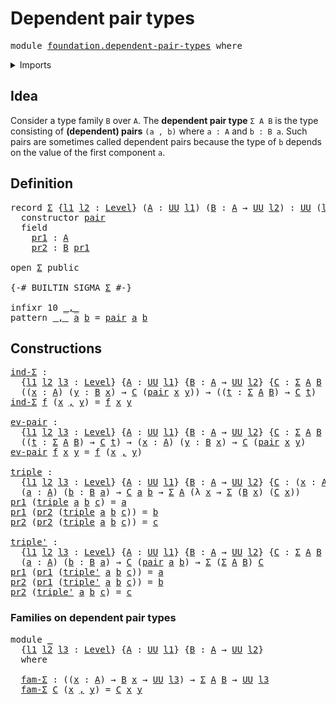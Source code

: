 # Dependent pair types

<pre class="Agda"><a id="33" class="Keyword">module</a> <a id="40" href="foundation.dependent-pair-types.html" class="Module">foundation.dependent-pair-types</a> <a id="72" class="Keyword">where</a>
</pre>
<details><summary>Imports</summary>

<pre class="Agda"><a id="128" class="Keyword">open</a> <a id="133" class="Keyword">import</a> <a id="140" href="foundation.universe-levels.html" class="Module">foundation.universe-levels</a>
</pre>
</details>

## Idea

Consider a type family `B` over `A`. The **dependent pair type** `Σ A B` is the
type consisting of **(dependent) pairs** `(a , b)` where `a : A` and `b : B a`.
Such pairs are sometimes called dependent pairs because the type of `b` depends
on the value of the first component `a`.

## Definition

<pre class="Agda"><a id="498" class="Keyword">record</a> <a id="Σ"></a><a id="505" href="foundation.dependent-pair-types.html#505" class="Record">Σ</a> <a id="507" class="Symbol">{</a><a id="508" href="foundation.dependent-pair-types.html#508" class="Bound">l1</a> <a id="511" href="foundation.dependent-pair-types.html#511" class="Bound">l2</a> <a id="514" class="Symbol">:</a> <a id="516" href="Agda.Primitive.html#591" class="Postulate">Level</a><a id="521" class="Symbol">}</a> <a id="523" class="Symbol">(</a><a id="524" href="foundation.dependent-pair-types.html#524" class="Bound">A</a> <a id="526" class="Symbol">:</a> <a id="528" href="Agda.Primitive.html#320" class="Primitive">UU</a> <a id="531" href="foundation.dependent-pair-types.html#508" class="Bound">l1</a><a id="533" class="Symbol">)</a> <a id="535" class="Symbol">(</a><a id="536" href="foundation.dependent-pair-types.html#536" class="Bound">B</a> <a id="538" class="Symbol">:</a> <a id="540" href="foundation.dependent-pair-types.html#524" class="Bound">A</a> <a id="542" class="Symbol">→</a> <a id="544" href="Agda.Primitive.html#320" class="Primitive">UU</a> <a id="547" href="foundation.dependent-pair-types.html#511" class="Bound">l2</a><a id="549" class="Symbol">)</a> <a id="551" class="Symbol">:</a> <a id="553" href="Agda.Primitive.html#320" class="Primitive">UU</a> <a id="556" class="Symbol">(</a><a id="557" href="foundation.dependent-pair-types.html#508" class="Bound">l1</a> <a id="560" href="Agda.Primitive.html#804" class="Primitive Operator">⊔</a> <a id="562" href="foundation.dependent-pair-types.html#511" class="Bound">l2</a><a id="564" class="Symbol">)</a> <a id="566" class="Keyword">where</a>
  <a id="574" class="Keyword">constructor</a> <a id="pair"></a><a id="586" href="foundation.dependent-pair-types.html#586" class="InductiveConstructor">pair</a>
  <a id="593" class="Keyword">field</a>
    <a id="Σ.pr1"></a><a id="603" href="foundation.dependent-pair-types.html#603" class="Field">pr1</a> <a id="607" class="Symbol">:</a> <a id="609" href="foundation.dependent-pair-types.html#524" class="Bound">A</a>
    <a id="Σ.pr2"></a><a id="615" href="foundation.dependent-pair-types.html#615" class="Field">pr2</a> <a id="619" class="Symbol">:</a> <a id="621" href="foundation.dependent-pair-types.html#536" class="Bound">B</a> <a id="623" href="foundation.dependent-pair-types.html#603" class="Field">pr1</a>

<a id="628" class="Keyword">open</a> <a id="633" href="foundation.dependent-pair-types.html#505" class="Module">Σ</a> <a id="635" class="Keyword">public</a>

<a id="643" class="Symbol">{-#</a> <a id="647" class="Keyword">BUILTIN</a> <a id="655" class="Keyword">SIGMA</a> <a id="661" href="foundation.dependent-pair-types.html#505" class="Record">Σ</a> <a id="663" class="Symbol">#-}</a>

<a id="668" class="Keyword">infixr</a> <a id="675" class="Number">10</a> <a id="678" href="foundation.dependent-pair-types.html#690" class="InductiveConstructor Operator">_,_</a>
<a id="682" class="Keyword">pattern</a> <a id="_,_"></a><a id="690" href="foundation.dependent-pair-types.html#690" class="InductiveConstructor Operator">_,_</a> <a id="694" href="foundation.dependent-pair-types.html#705" class="Bound">a</a> <a id="696" href="foundation.dependent-pair-types.html#707" class="Bound">b</a> <a id="698" class="Symbol">=</a> <a id="700" href="foundation.dependent-pair-types.html#586" class="InductiveConstructor">pair</a> <a id="705" href="foundation.dependent-pair-types.html#705" class="Bound">a</a> <a id="707" href="foundation.dependent-pair-types.html#707" class="Bound">b</a>
</pre>
## Constructions

<pre class="Agda"><a id="ind-Σ"></a><a id="740" href="foundation.dependent-pair-types.html#740" class="Function">ind-Σ</a> <a id="746" class="Symbol">:</a>
  <a id="750" class="Symbol">{</a><a id="751" href="foundation.dependent-pair-types.html#751" class="Bound">l1</a> <a id="754" href="foundation.dependent-pair-types.html#754" class="Bound">l2</a> <a id="757" href="foundation.dependent-pair-types.html#757" class="Bound">l3</a> <a id="760" class="Symbol">:</a> <a id="762" href="Agda.Primitive.html#591" class="Postulate">Level</a><a id="767" class="Symbol">}</a> <a id="769" class="Symbol">{</a><a id="770" href="foundation.dependent-pair-types.html#770" class="Bound">A</a> <a id="772" class="Symbol">:</a> <a id="774" href="Agda.Primitive.html#320" class="Primitive">UU</a> <a id="777" href="foundation.dependent-pair-types.html#751" class="Bound">l1</a><a id="779" class="Symbol">}</a> <a id="781" class="Symbol">{</a><a id="782" href="foundation.dependent-pair-types.html#782" class="Bound">B</a> <a id="784" class="Symbol">:</a> <a id="786" href="foundation.dependent-pair-types.html#770" class="Bound">A</a> <a id="788" class="Symbol">→</a> <a id="790" href="Agda.Primitive.html#320" class="Primitive">UU</a> <a id="793" href="foundation.dependent-pair-types.html#754" class="Bound">l2</a><a id="795" class="Symbol">}</a> <a id="797" class="Symbol">{</a><a id="798" href="foundation.dependent-pair-types.html#798" class="Bound">C</a> <a id="800" class="Symbol">:</a> <a id="802" href="foundation.dependent-pair-types.html#505" class="Record">Σ</a> <a id="804" href="foundation.dependent-pair-types.html#770" class="Bound">A</a> <a id="806" href="foundation.dependent-pair-types.html#782" class="Bound">B</a> <a id="808" class="Symbol">→</a> <a id="810" href="Agda.Primitive.html#320" class="Primitive">UU</a> <a id="813" href="foundation.dependent-pair-types.html#757" class="Bound">l3</a><a id="815" class="Symbol">}</a> <a id="817" class="Symbol">→</a>
  <a id="821" class="Symbol">((</a><a id="823" href="foundation.dependent-pair-types.html#823" class="Bound">x</a> <a id="825" class="Symbol">:</a> <a id="827" href="foundation.dependent-pair-types.html#770" class="Bound">A</a><a id="828" class="Symbol">)</a> <a id="830" class="Symbol">(</a><a id="831" href="foundation.dependent-pair-types.html#831" class="Bound">y</a> <a id="833" class="Symbol">:</a> <a id="835" href="foundation.dependent-pair-types.html#782" class="Bound">B</a> <a id="837" href="foundation.dependent-pair-types.html#823" class="Bound">x</a><a id="838" class="Symbol">)</a> <a id="840" class="Symbol">→</a> <a id="842" href="foundation.dependent-pair-types.html#798" class="Bound">C</a> <a id="844" class="Symbol">(</a><a id="845" href="foundation.dependent-pair-types.html#586" class="InductiveConstructor">pair</a> <a id="850" href="foundation.dependent-pair-types.html#823" class="Bound">x</a> <a id="852" href="foundation.dependent-pair-types.html#831" class="Bound">y</a><a id="853" class="Symbol">))</a> <a id="856" class="Symbol">→</a> <a id="858" class="Symbol">((</a><a id="860" href="foundation.dependent-pair-types.html#860" class="Bound">t</a> <a id="862" class="Symbol">:</a> <a id="864" href="foundation.dependent-pair-types.html#505" class="Record">Σ</a> <a id="866" href="foundation.dependent-pair-types.html#770" class="Bound">A</a> <a id="868" href="foundation.dependent-pair-types.html#782" class="Bound">B</a><a id="869" class="Symbol">)</a> <a id="871" class="Symbol">→</a> <a id="873" href="foundation.dependent-pair-types.html#798" class="Bound">C</a> <a id="875" href="foundation.dependent-pair-types.html#860" class="Bound">t</a><a id="876" class="Symbol">)</a>
<a id="878" href="foundation.dependent-pair-types.html#740" class="Function">ind-Σ</a> <a id="884" href="foundation.dependent-pair-types.html#884" class="Bound">f</a> <a id="886" class="Symbol">(</a><a id="887" href="foundation.dependent-pair-types.html#887" class="Bound">x</a> <a id="889" href="foundation.dependent-pair-types.html#690" class="InductiveConstructor Operator">,</a> <a id="891" href="foundation.dependent-pair-types.html#891" class="Bound">y</a><a id="892" class="Symbol">)</a> <a id="894" class="Symbol">=</a> <a id="896" href="foundation.dependent-pair-types.html#884" class="Bound">f</a> <a id="898" href="foundation.dependent-pair-types.html#887" class="Bound">x</a> <a id="900" href="foundation.dependent-pair-types.html#891" class="Bound">y</a>

<a id="ev-pair"></a><a id="903" href="foundation.dependent-pair-types.html#903" class="Function">ev-pair</a> <a id="911" class="Symbol">:</a>
  <a id="915" class="Symbol">{</a><a id="916" href="foundation.dependent-pair-types.html#916" class="Bound">l1</a> <a id="919" href="foundation.dependent-pair-types.html#919" class="Bound">l2</a> <a id="922" href="foundation.dependent-pair-types.html#922" class="Bound">l3</a> <a id="925" class="Symbol">:</a> <a id="927" href="Agda.Primitive.html#591" class="Postulate">Level</a><a id="932" class="Symbol">}</a> <a id="934" class="Symbol">{</a><a id="935" href="foundation.dependent-pair-types.html#935" class="Bound">A</a> <a id="937" class="Symbol">:</a> <a id="939" href="Agda.Primitive.html#320" class="Primitive">UU</a> <a id="942" href="foundation.dependent-pair-types.html#916" class="Bound">l1</a><a id="944" class="Symbol">}</a> <a id="946" class="Symbol">{</a><a id="947" href="foundation.dependent-pair-types.html#947" class="Bound">B</a> <a id="949" class="Symbol">:</a> <a id="951" href="foundation.dependent-pair-types.html#935" class="Bound">A</a> <a id="953" class="Symbol">→</a> <a id="955" href="Agda.Primitive.html#320" class="Primitive">UU</a> <a id="958" href="foundation.dependent-pair-types.html#919" class="Bound">l2</a><a id="960" class="Symbol">}</a> <a id="962" class="Symbol">{</a><a id="963" href="foundation.dependent-pair-types.html#963" class="Bound">C</a> <a id="965" class="Symbol">:</a> <a id="967" href="foundation.dependent-pair-types.html#505" class="Record">Σ</a> <a id="969" href="foundation.dependent-pair-types.html#935" class="Bound">A</a> <a id="971" href="foundation.dependent-pair-types.html#947" class="Bound">B</a> <a id="973" class="Symbol">→</a> <a id="975" href="Agda.Primitive.html#320" class="Primitive">UU</a> <a id="978" href="foundation.dependent-pair-types.html#922" class="Bound">l3</a><a id="980" class="Symbol">}</a> <a id="982" class="Symbol">→</a>
  <a id="986" class="Symbol">((</a><a id="988" href="foundation.dependent-pair-types.html#988" class="Bound">t</a> <a id="990" class="Symbol">:</a> <a id="992" href="foundation.dependent-pair-types.html#505" class="Record">Σ</a> <a id="994" href="foundation.dependent-pair-types.html#935" class="Bound">A</a> <a id="996" href="foundation.dependent-pair-types.html#947" class="Bound">B</a><a id="997" class="Symbol">)</a> <a id="999" class="Symbol">→</a> <a id="1001" href="foundation.dependent-pair-types.html#963" class="Bound">C</a> <a id="1003" href="foundation.dependent-pair-types.html#988" class="Bound">t</a><a id="1004" class="Symbol">)</a> <a id="1006" class="Symbol">→</a> <a id="1008" class="Symbol">(</a><a id="1009" href="foundation.dependent-pair-types.html#1009" class="Bound">x</a> <a id="1011" class="Symbol">:</a> <a id="1013" href="foundation.dependent-pair-types.html#935" class="Bound">A</a><a id="1014" class="Symbol">)</a> <a id="1016" class="Symbol">(</a><a id="1017" href="foundation.dependent-pair-types.html#1017" class="Bound">y</a> <a id="1019" class="Symbol">:</a> <a id="1021" href="foundation.dependent-pair-types.html#947" class="Bound">B</a> <a id="1023" href="foundation.dependent-pair-types.html#1009" class="Bound">x</a><a id="1024" class="Symbol">)</a> <a id="1026" class="Symbol">→</a> <a id="1028" href="foundation.dependent-pair-types.html#963" class="Bound">C</a> <a id="1030" class="Symbol">(</a><a id="1031" href="foundation.dependent-pair-types.html#586" class="InductiveConstructor">pair</a> <a id="1036" href="foundation.dependent-pair-types.html#1009" class="Bound">x</a> <a id="1038" href="foundation.dependent-pair-types.html#1017" class="Bound">y</a><a id="1039" class="Symbol">)</a>
<a id="1041" href="foundation.dependent-pair-types.html#903" class="Function">ev-pair</a> <a id="1049" href="foundation.dependent-pair-types.html#1049" class="Bound">f</a> <a id="1051" href="foundation.dependent-pair-types.html#1051" class="Bound">x</a> <a id="1053" href="foundation.dependent-pair-types.html#1053" class="Bound">y</a> <a id="1055" class="Symbol">=</a> <a id="1057" href="foundation.dependent-pair-types.html#1049" class="Bound">f</a> <a id="1059" class="Symbol">(</a><a id="1060" href="foundation.dependent-pair-types.html#1051" class="Bound">x</a> <a id="1062" href="foundation.dependent-pair-types.html#690" class="InductiveConstructor Operator">,</a> <a id="1064" href="foundation.dependent-pair-types.html#1053" class="Bound">y</a><a id="1065" class="Symbol">)</a>

<a id="triple"></a><a id="1068" href="foundation.dependent-pair-types.html#1068" class="Function">triple</a> <a id="1075" class="Symbol">:</a>
  <a id="1079" class="Symbol">{</a><a id="1080" href="foundation.dependent-pair-types.html#1080" class="Bound">l1</a> <a id="1083" href="foundation.dependent-pair-types.html#1083" class="Bound">l2</a> <a id="1086" href="foundation.dependent-pair-types.html#1086" class="Bound">l3</a> <a id="1089" class="Symbol">:</a> <a id="1091" href="Agda.Primitive.html#591" class="Postulate">Level</a><a id="1096" class="Symbol">}</a> <a id="1098" class="Symbol">{</a><a id="1099" href="foundation.dependent-pair-types.html#1099" class="Bound">A</a> <a id="1101" class="Symbol">:</a> <a id="1103" href="Agda.Primitive.html#320" class="Primitive">UU</a> <a id="1106" href="foundation.dependent-pair-types.html#1080" class="Bound">l1</a><a id="1108" class="Symbol">}</a> <a id="1110" class="Symbol">{</a><a id="1111" href="foundation.dependent-pair-types.html#1111" class="Bound">B</a> <a id="1113" class="Symbol">:</a> <a id="1115" href="foundation.dependent-pair-types.html#1099" class="Bound">A</a> <a id="1117" class="Symbol">→</a> <a id="1119" href="Agda.Primitive.html#320" class="Primitive">UU</a> <a id="1122" href="foundation.dependent-pair-types.html#1083" class="Bound">l2</a><a id="1124" class="Symbol">}</a> <a id="1126" class="Symbol">{</a><a id="1127" href="foundation.dependent-pair-types.html#1127" class="Bound">C</a> <a id="1129" class="Symbol">:</a> <a id="1131" class="Symbol">(</a><a id="1132" href="foundation.dependent-pair-types.html#1132" class="Bound">x</a> <a id="1134" class="Symbol">:</a> <a id="1136" href="foundation.dependent-pair-types.html#1099" class="Bound">A</a><a id="1137" class="Symbol">)</a> <a id="1139" class="Symbol">→</a> <a id="1141" href="foundation.dependent-pair-types.html#1111" class="Bound">B</a> <a id="1143" href="foundation.dependent-pair-types.html#1132" class="Bound">x</a> <a id="1145" class="Symbol">→</a> <a id="1147" href="Agda.Primitive.html#320" class="Primitive">UU</a> <a id="1150" href="foundation.dependent-pair-types.html#1086" class="Bound">l3</a><a id="1152" class="Symbol">}</a> <a id="1154" class="Symbol">→</a>
  <a id="1158" class="Symbol">(</a><a id="1159" href="foundation.dependent-pair-types.html#1159" class="Bound">a</a> <a id="1161" class="Symbol">:</a> <a id="1163" href="foundation.dependent-pair-types.html#1099" class="Bound">A</a><a id="1164" class="Symbol">)</a> <a id="1166" class="Symbol">(</a><a id="1167" href="foundation.dependent-pair-types.html#1167" class="Bound">b</a> <a id="1169" class="Symbol">:</a> <a id="1171" href="foundation.dependent-pair-types.html#1111" class="Bound">B</a> <a id="1173" href="foundation.dependent-pair-types.html#1159" class="Bound">a</a><a id="1174" class="Symbol">)</a> <a id="1176" class="Symbol">→</a> <a id="1178" href="foundation.dependent-pair-types.html#1127" class="Bound">C</a> <a id="1180" href="foundation.dependent-pair-types.html#1159" class="Bound">a</a> <a id="1182" href="foundation.dependent-pair-types.html#1167" class="Bound">b</a> <a id="1184" class="Symbol">→</a> <a id="1186" href="foundation.dependent-pair-types.html#505" class="Record">Σ</a> <a id="1188" href="foundation.dependent-pair-types.html#1099" class="Bound">A</a> <a id="1190" class="Symbol">(λ</a> <a id="1193" href="foundation.dependent-pair-types.html#1193" class="Bound">x</a> <a id="1195" class="Symbol">→</a> <a id="1197" href="foundation.dependent-pair-types.html#505" class="Record">Σ</a> <a id="1199" class="Symbol">(</a><a id="1200" href="foundation.dependent-pair-types.html#1111" class="Bound">B</a> <a id="1202" href="foundation.dependent-pair-types.html#1193" class="Bound">x</a><a id="1203" class="Symbol">)</a> <a id="1205" class="Symbol">(</a><a id="1206" href="foundation.dependent-pair-types.html#1127" class="Bound">C</a> <a id="1208" href="foundation.dependent-pair-types.html#1193" class="Bound">x</a><a id="1209" class="Symbol">))</a>
<a id="1212" href="foundation.dependent-pair-types.html#603" class="Field">pr1</a> <a id="1216" class="Symbol">(</a><a id="1217" href="foundation.dependent-pair-types.html#1068" class="Function">triple</a> <a id="1224" href="foundation.dependent-pair-types.html#1224" class="Bound">a</a> <a id="1226" href="foundation.dependent-pair-types.html#1226" class="Bound">b</a> <a id="1228" href="foundation.dependent-pair-types.html#1228" class="Bound">c</a><a id="1229" class="Symbol">)</a> <a id="1231" class="Symbol">=</a> <a id="1233" href="foundation.dependent-pair-types.html#1224" class="Bound">a</a>
<a id="1235" href="foundation.dependent-pair-types.html#603" class="Field">pr1</a> <a id="1239" class="Symbol">(</a><a id="1240" href="foundation.dependent-pair-types.html#615" class="Field">pr2</a> <a id="1244" class="Symbol">(</a><a id="1245" href="foundation.dependent-pair-types.html#1068" class="Function">triple</a> <a id="1252" href="foundation.dependent-pair-types.html#1252" class="Bound">a</a> <a id="1254" href="foundation.dependent-pair-types.html#1254" class="Bound">b</a> <a id="1256" href="foundation.dependent-pair-types.html#1256" class="Bound">c</a><a id="1257" class="Symbol">))</a> <a id="1260" class="Symbol">=</a> <a id="1262" href="foundation.dependent-pair-types.html#1254" class="Bound">b</a>
<a id="1264" href="foundation.dependent-pair-types.html#615" class="Field">pr2</a> <a id="1268" class="Symbol">(</a><a id="1269" href="foundation.dependent-pair-types.html#615" class="Field">pr2</a> <a id="1273" class="Symbol">(</a><a id="1274" href="foundation.dependent-pair-types.html#1068" class="Function">triple</a> <a id="1281" href="foundation.dependent-pair-types.html#1281" class="Bound">a</a> <a id="1283" href="foundation.dependent-pair-types.html#1283" class="Bound">b</a> <a id="1285" href="foundation.dependent-pair-types.html#1285" class="Bound">c</a><a id="1286" class="Symbol">))</a> <a id="1289" class="Symbol">=</a> <a id="1291" href="foundation.dependent-pair-types.html#1285" class="Bound">c</a>

<a id="triple&#39;"></a><a id="1294" href="foundation.dependent-pair-types.html#1294" class="Function">triple&#39;</a> <a id="1302" class="Symbol">:</a>
  <a id="1306" class="Symbol">{</a><a id="1307" href="foundation.dependent-pair-types.html#1307" class="Bound">l1</a> <a id="1310" href="foundation.dependent-pair-types.html#1310" class="Bound">l2</a> <a id="1313" href="foundation.dependent-pair-types.html#1313" class="Bound">l3</a> <a id="1316" class="Symbol">:</a> <a id="1318" href="Agda.Primitive.html#591" class="Postulate">Level</a><a id="1323" class="Symbol">}</a> <a id="1325" class="Symbol">{</a><a id="1326" href="foundation.dependent-pair-types.html#1326" class="Bound">A</a> <a id="1328" class="Symbol">:</a> <a id="1330" href="Agda.Primitive.html#320" class="Primitive">UU</a> <a id="1333" href="foundation.dependent-pair-types.html#1307" class="Bound">l1</a><a id="1335" class="Symbol">}</a> <a id="1337" class="Symbol">{</a><a id="1338" href="foundation.dependent-pair-types.html#1338" class="Bound">B</a> <a id="1340" class="Symbol">:</a> <a id="1342" href="foundation.dependent-pair-types.html#1326" class="Bound">A</a> <a id="1344" class="Symbol">→</a> <a id="1346" href="Agda.Primitive.html#320" class="Primitive">UU</a> <a id="1349" href="foundation.dependent-pair-types.html#1310" class="Bound">l2</a><a id="1351" class="Symbol">}</a> <a id="1353" class="Symbol">{</a><a id="1354" href="foundation.dependent-pair-types.html#1354" class="Bound">C</a> <a id="1356" class="Symbol">:</a> <a id="1358" href="foundation.dependent-pair-types.html#505" class="Record">Σ</a> <a id="1360" href="foundation.dependent-pair-types.html#1326" class="Bound">A</a> <a id="1362" href="foundation.dependent-pair-types.html#1338" class="Bound">B</a> <a id="1364" class="Symbol">→</a> <a id="1366" href="Agda.Primitive.html#320" class="Primitive">UU</a> <a id="1369" href="foundation.dependent-pair-types.html#1313" class="Bound">l3</a><a id="1371" class="Symbol">}</a> <a id="1373" class="Symbol">→</a>
  <a id="1377" class="Symbol">(</a><a id="1378" href="foundation.dependent-pair-types.html#1378" class="Bound">a</a> <a id="1380" class="Symbol">:</a> <a id="1382" href="foundation.dependent-pair-types.html#1326" class="Bound">A</a><a id="1383" class="Symbol">)</a> <a id="1385" class="Symbol">(</a><a id="1386" href="foundation.dependent-pair-types.html#1386" class="Bound">b</a> <a id="1388" class="Symbol">:</a> <a id="1390" href="foundation.dependent-pair-types.html#1338" class="Bound">B</a> <a id="1392" href="foundation.dependent-pair-types.html#1378" class="Bound">a</a><a id="1393" class="Symbol">)</a> <a id="1395" class="Symbol">→</a> <a id="1397" href="foundation.dependent-pair-types.html#1354" class="Bound">C</a> <a id="1399" class="Symbol">(</a><a id="1400" href="foundation.dependent-pair-types.html#586" class="InductiveConstructor">pair</a> <a id="1405" href="foundation.dependent-pair-types.html#1378" class="Bound">a</a> <a id="1407" href="foundation.dependent-pair-types.html#1386" class="Bound">b</a><a id="1408" class="Symbol">)</a> <a id="1410" class="Symbol">→</a> <a id="1412" href="foundation.dependent-pair-types.html#505" class="Record">Σ</a> <a id="1414" class="Symbol">(</a><a id="1415" href="foundation.dependent-pair-types.html#505" class="Record">Σ</a> <a id="1417" href="foundation.dependent-pair-types.html#1326" class="Bound">A</a> <a id="1419" href="foundation.dependent-pair-types.html#1338" class="Bound">B</a><a id="1420" class="Symbol">)</a> <a id="1422" href="foundation.dependent-pair-types.html#1354" class="Bound">C</a>
<a id="1424" href="foundation.dependent-pair-types.html#603" class="Field">pr1</a> <a id="1428" class="Symbol">(</a><a id="1429" href="foundation.dependent-pair-types.html#603" class="Field">pr1</a> <a id="1433" class="Symbol">(</a><a id="1434" href="foundation.dependent-pair-types.html#1294" class="Function">triple&#39;</a> <a id="1442" href="foundation.dependent-pair-types.html#1442" class="Bound">a</a> <a id="1444" href="foundation.dependent-pair-types.html#1444" class="Bound">b</a> <a id="1446" href="foundation.dependent-pair-types.html#1446" class="Bound">c</a><a id="1447" class="Symbol">))</a> <a id="1450" class="Symbol">=</a> <a id="1452" href="foundation.dependent-pair-types.html#1442" class="Bound">a</a>
<a id="1454" href="foundation.dependent-pair-types.html#615" class="Field">pr2</a> <a id="1458" class="Symbol">(</a><a id="1459" href="foundation.dependent-pair-types.html#603" class="Field">pr1</a> <a id="1463" class="Symbol">(</a><a id="1464" href="foundation.dependent-pair-types.html#1294" class="Function">triple&#39;</a> <a id="1472" href="foundation.dependent-pair-types.html#1472" class="Bound">a</a> <a id="1474" href="foundation.dependent-pair-types.html#1474" class="Bound">b</a> <a id="1476" href="foundation.dependent-pair-types.html#1476" class="Bound">c</a><a id="1477" class="Symbol">))</a> <a id="1480" class="Symbol">=</a> <a id="1482" href="foundation.dependent-pair-types.html#1474" class="Bound">b</a>
<a id="1484" href="foundation.dependent-pair-types.html#615" class="Field">pr2</a> <a id="1488" class="Symbol">(</a><a id="1489" href="foundation.dependent-pair-types.html#1294" class="Function">triple&#39;</a> <a id="1497" href="foundation.dependent-pair-types.html#1497" class="Bound">a</a> <a id="1499" href="foundation.dependent-pair-types.html#1499" class="Bound">b</a> <a id="1501" href="foundation.dependent-pair-types.html#1501" class="Bound">c</a><a id="1502" class="Symbol">)</a> <a id="1504" class="Symbol">=</a> <a id="1506" href="foundation.dependent-pair-types.html#1501" class="Bound">c</a>
</pre>
### Families on dependent pair types

<pre class="Agda"><a id="1559" class="Keyword">module</a> <a id="1566" href="foundation.dependent-pair-types.html#1566" class="Module">_</a>
  <a id="1570" class="Symbol">{</a><a id="1571" href="foundation.dependent-pair-types.html#1571" class="Bound">l1</a> <a id="1574" href="foundation.dependent-pair-types.html#1574" class="Bound">l2</a> <a id="1577" href="foundation.dependent-pair-types.html#1577" class="Bound">l3</a> <a id="1580" class="Symbol">:</a> <a id="1582" href="Agda.Primitive.html#591" class="Postulate">Level</a><a id="1587" class="Symbol">}</a> <a id="1589" class="Symbol">{</a><a id="1590" href="foundation.dependent-pair-types.html#1590" class="Bound">A</a> <a id="1592" class="Symbol">:</a> <a id="1594" href="Agda.Primitive.html#320" class="Primitive">UU</a> <a id="1597" href="foundation.dependent-pair-types.html#1571" class="Bound">l1</a><a id="1599" class="Symbol">}</a> <a id="1601" class="Symbol">{</a><a id="1602" href="foundation.dependent-pair-types.html#1602" class="Bound">B</a> <a id="1604" class="Symbol">:</a> <a id="1606" href="foundation.dependent-pair-types.html#1590" class="Bound">A</a> <a id="1608" class="Symbol">→</a> <a id="1610" href="Agda.Primitive.html#320" class="Primitive">UU</a> <a id="1613" href="foundation.dependent-pair-types.html#1574" class="Bound">l2</a><a id="1615" class="Symbol">}</a>
  <a id="1619" class="Keyword">where</a>

  <a id="1628" href="foundation.dependent-pair-types.html#1628" class="Function">fam-Σ</a> <a id="1634" class="Symbol">:</a> <a id="1636" class="Symbol">((</a><a id="1638" href="foundation.dependent-pair-types.html#1638" class="Bound">x</a> <a id="1640" class="Symbol">:</a> <a id="1642" href="foundation.dependent-pair-types.html#1590" class="Bound">A</a><a id="1643" class="Symbol">)</a> <a id="1645" class="Symbol">→</a> <a id="1647" href="foundation.dependent-pair-types.html#1602" class="Bound">B</a> <a id="1649" href="foundation.dependent-pair-types.html#1638" class="Bound">x</a> <a id="1651" class="Symbol">→</a> <a id="1653" href="Agda.Primitive.html#320" class="Primitive">UU</a> <a id="1656" href="foundation.dependent-pair-types.html#1577" class="Bound">l3</a><a id="1658" class="Symbol">)</a> <a id="1660" class="Symbol">→</a> <a id="1662" href="foundation.dependent-pair-types.html#505" class="Record">Σ</a> <a id="1664" href="foundation.dependent-pair-types.html#1590" class="Bound">A</a> <a id="1666" href="foundation.dependent-pair-types.html#1602" class="Bound">B</a> <a id="1668" class="Symbol">→</a> <a id="1670" href="Agda.Primitive.html#320" class="Primitive">UU</a> <a id="1673" href="foundation.dependent-pair-types.html#1577" class="Bound">l3</a>
  <a id="1678" href="foundation.dependent-pair-types.html#1628" class="Function">fam-Σ</a> <a id="1684" href="foundation.dependent-pair-types.html#1684" class="Bound">C</a> <a id="1686" class="Symbol">(</a><a id="1687" href="foundation.dependent-pair-types.html#1687" class="Bound">x</a> <a id="1689" href="foundation.dependent-pair-types.html#690" class="InductiveConstructor Operator">,</a> <a id="1691" href="foundation.dependent-pair-types.html#1691" class="Bound">y</a><a id="1692" class="Symbol">)</a> <a id="1694" class="Symbol">=</a> <a id="1696" href="foundation.dependent-pair-types.html#1684" class="Bound">C</a> <a id="1698" href="foundation.dependent-pair-types.html#1687" class="Bound">x</a> <a id="1700" href="foundation.dependent-pair-types.html#1691" class="Bound">y</a>
</pre>